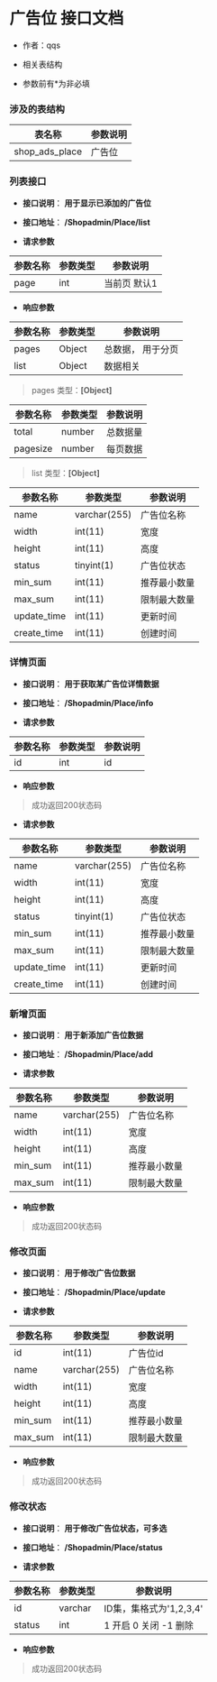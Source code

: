 ﻿# 广告位 接口文档

+ 作者：qqs

+ 相关表结构

+ 参数前有*为非必填

### 涉及的表结构

|  表名称  |  参数说明 |
| --------- |  ------- |
| shop_ads_place | 广告位 |


### 列表接口

+ __接口说明__： __用于显示已添加的广告位__

+ __接口地址__： __/Shopadmin/Place/list__

+ __请求参数__

|  参数名称  | 参数类型 | 参数说明 |
| --------- | -------- | ------- |
| page | int | 当前页 默认1 |


+ __响应参数__

|  参数名称  | 参数类型 | 参数说明 |
| --------- | -------- | ------- |
| pages | Object | 总数据， 用于分页 |
| list | Object | 数据相关 |

>  pages 类型：__[Object]__

|  参数名称  | 参数类型 | 参数说明 |
| --------- | -------- | ------- |
| total | number | 总数据量  |
| pagesize | number |  每页数据 |

>  list 类型：__[Object]__

|  参数名称  | 参数类型 | 参数说明 |
| --------- | -------- | ------- |
| name | varchar(255) | 广告位名称 |
| width | int(11) | 宽度 |
| height | int(11) | 高度 |
| status | tinyint(1) | 广告位状态 |
| min_sum | int(11) | 推荐最小数量 |
| max_sum | int(11) | 限制最大数量 |
| update_time | int(11) | 更新时间 |
| create_time | int(11) | 创建时间 |



### 详情页面

+ __接口说明__： __用于获取某广告位详情数据__

+ __接口地址__： __/Shopadmin/Place/info__

+ __请求参数__

|  参数名称  | 参数类型 | 参数说明 |
| --------- | -------- | ------- |
| id | int | id |


+ __响应参数__

> 成功返回200状态码  

+ __请求参数__

|  参数名称  | 参数类型 | 参数说明 |
| --------- | -------- | ------- |
| name | varchar(255) | 广告位名称 |
| width | int(11) | 宽度 |
| height | int(11) | 高度 |
| status | tinyint(1) | 广告位状态 |
| min_sum | int(11) | 推荐最小数量 |
| max_sum | int(11) | 限制最大数量 |
| update_time | int(11) | 更新时间 |
| create_time | int(11) | 创建时间 |



### 新增页面

+ __接口说明__： __用于新添加广告位数据__

+ __接口地址__： __/Shopadmin/Place/add__

+ __请求参数__

|  参数名称  | 参数类型 | 参数说明 |
| --------- | -------- | ------- |
| name | varchar(255) | 广告位名称 |
| width | int(11) | 宽度 |
| height | int(11) | 高度 |
| min_sum | int(11) | 推荐最小数量 |
| max_sum | int(11) | 限制最大数量 |


+ __响应参数__

> 成功返回200状态码



### 修改页面

+ __接口说明__： __用于修改广告位数据__

+ __接口地址__： __/Shopadmin/Place/update__

+ __请求参数__

|  参数名称  | 参数类型 | 参数说明 |
| --------- | -------- | ------- |
| id | int(11) | 广告位id |
| name | varchar(255) | 广告位名称 |
| width | int(11) | 宽度 |
| height | int(11) | 高度 |
| min_sum | int(11) | 推荐最小数量 |
| max_sum | int(11) | 限制最大数量 |


+ __响应参数__

> 成功返回200状态码



### 修改状态

+ __接口说明__： __用于修改广告位状态，可多选__

+ __接口地址__： __/Shopadmin/Place/status__

+ __请求参数__

|  参数名称  | 参数类型 | 参数说明 |
| --------- | -------- | ------- |
| id | varchar | ID集，集格式为'1,2,3,4' |
| status | int | 1 开启  0 关闭  -1 删除  |


+ __响应参数__

> 成功返回200状态码